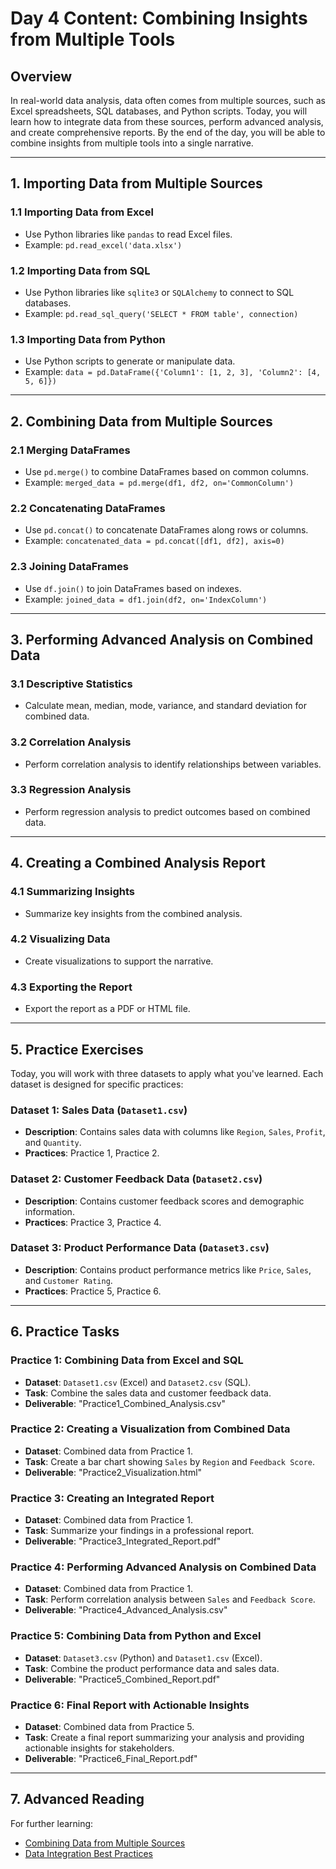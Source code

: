 # Day 4 Content: Combining Insights from Multiple Tools

## Overview
In real-world data analysis, data often comes from multiple sources, such as Excel spreadsheets, SQL databases, and Python scripts. Today, you will learn how to integrate data from these sources, perform advanced analysis, and create comprehensive reports. By the end of the day, you will be able to combine insights from multiple tools into a single narrative.

---

## 1. Importing Data from Multiple Sources
### 1.1 Importing Data from Excel
- Use Python libraries like `pandas` to read Excel files.
- Example: `pd.read_excel('data.xlsx')`

### 1.2 Importing Data from SQL
- Use Python libraries like `sqlite3` or `SQLAlchemy` to connect to SQL databases.
- Example: `pd.read_sql_query('SELECT * FROM table', connection)`

### 1.3 Importing Data from Python
- Use Python scripts to generate or manipulate data.
- Example: `data = pd.DataFrame({'Column1': [1, 2, 3], 'Column2': [4, 5, 6]})`

---

## 2. Combining Data from Multiple Sources
### 2.1 Merging DataFrames
- Use `pd.merge()` to combine DataFrames based on common columns.
- Example: `merged_data = pd.merge(df1, df2, on='CommonColumn')`

### 2.2 Concatenating DataFrames
- Use `pd.concat()` to concatenate DataFrames along rows or columns.
- Example: `concatenated_data = pd.concat([df1, df2], axis=0)`

### 2.3 Joining DataFrames
- Use `df.join()` to join DataFrames based on indexes.
- Example: `joined_data = df1.join(df2, on='IndexColumn')`

---

## 3. Performing Advanced Analysis on Combined Data
### 3.1 Descriptive Statistics
- Calculate mean, median, mode, variance, and standard deviation for combined data.

### 3.2 Correlation Analysis
- Perform correlation analysis to identify relationships between variables.

### 3.3 Regression Analysis
- Perform regression analysis to predict outcomes based on combined data.

---

## 4. Creating a Combined Analysis Report
### 4.1 Summarizing Insights
- Summarize key insights from the combined analysis.

### 4.2 Visualizing Data
- Create visualizations to support the narrative.

### 4.3 Exporting the Report
- Export the report as a PDF or HTML file.

---

## 5. Practice Exercises
Today, you will work with three datasets to apply what you've learned. Each dataset is designed for specific practices:

### Dataset 1: Sales Data (`Dataset1.csv`)
- **Description**: Contains sales data with columns like `Region`, `Sales`, `Profit`, and `Quantity`.
- **Practices**: Practice 1, Practice 2.

### Dataset 2: Customer Feedback Data (`Dataset2.csv`)
- **Description**: Contains customer feedback scores and demographic information.
- **Practices**: Practice 3, Practice 4.

### Dataset 3: Product Performance Data (`Dataset3.csv`)
- **Description**: Contains product performance metrics like `Price`, `Sales`, and `Customer Rating`.
- **Practices**: Practice 5, Practice 6.

---

## 6. Practice Tasks
### Practice 1: Combining Data from Excel and SQL
- **Dataset**: `Dataset1.csv` (Excel) and `Dataset2.csv` (SQL).
- **Task**: Combine the sales data and customer feedback data.
- **Deliverable**: "Practice1_Combined_Analysis.csv"

### Practice 2: Creating a Visualization from Combined Data
- **Dataset**: Combined data from Practice 1.
- **Task**: Create a bar chart showing `Sales` by `Region` and `Feedback Score`.
- **Deliverable**: "Practice2_Visualization.html"

### Practice 3: Creating an Integrated Report
- **Dataset**: Combined data from Practice 1.
- **Task**: Summarize your findings in a professional report.
- **Deliverable**: "Practice3_Integrated_Report.pdf"

### Practice 4: Performing Advanced Analysis on Combined Data
- **Dataset**: Combined data from Practice 1.
- **Task**: Perform correlation analysis between `Sales` and `Feedback Score`.
- **Deliverable**: "Practice4_Advanced_Analysis.csv"

### Practice 5: Combining Data from Python and Excel
- **Dataset**: `Dataset3.csv` (Python) and `Dataset1.csv` (Excel).
- **Task**: Combine the product performance data and sales data.
- **Deliverable**: "Practice5_Combined_Report.pdf"

### Practice 6: Final Report with Actionable Insights
- **Dataset**: Combined data from Practice 5.
- **Task**: Create a final report summarizing your analysis and providing actionable insights for stakeholders.
- **Deliverable**: "Practice6_Final_Report.pdf"

---

## 7. Advanced Reading
For further learning:
- [Combining Data from Multiple Sources](https://towardsdatascience.com/combining-data-from-multiple-sources)
- [Data Integration Best Practices](https://towardsdatascience.com/data-integration-best-practices)